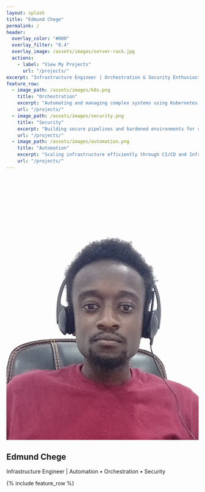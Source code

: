 ```yaml
---
layout: splash
title: "Edmund Chege"
permalink: /
header:
  overlay_color: "#000"
  overlay_filter: "0.4"
  overlay_image: /assets/images/server-rack.jpg
  actions:
    - label: "View My Projects"
      url: "/projects/"
excerpt: "Infrastructure Engineer | Orchestration & Security Enthusiast"
feature_row:
  - image_path: /assets/images/k8s.png
    title: "Orchestration"
    excerpt: "Automating and managing complex systems using Kubernetes, Helm, and Terraform."
    url: "/projects/"
  - image_path: /assets/images/security.png
    title: "Security"
    excerpt: "Building secure pipelines and hardened environments for cloud-native workloads."
    url: "/projects/"
  - image_path: /assets/images/automation.png
    title: "Automation"
    excerpt: "Scaling infrastructure efficiently through CI/CD and Infrastructure as Code."
    url: "/projects/"
---
```


<div class="home-profile">
  <img src="/assets/images/bio-photo.jpg" alt="Edmund Chege" class="profile-photo">
  <h2>Edmund Chege</h2>
  <p>Infrastructure Engineer | Automation • Orchestration • Security</p>
</div>

{% include feature_row %}
